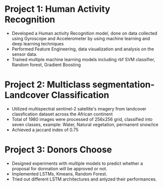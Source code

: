 
# Project 1: Human Activity Recognition
* Developed a Human activity Recognition model, done on data collected using Gyroscope and Accelerometer by using machine learning and deep learning techniques
* Performed Feature Engineering, data visualization and analysis on the sensor data.
* Trained multiple machine learning models including rbf SVM classifier, Random forest, Gradient Boosting
  
# Project 2: Multiclass segmentation- Landcover Classification
* Utilized multispectral sentinel-2 satellite's imagery from landcover classfication dataset across the African continent
* Total of 1980 images were processed of 256x256 grid, classified into seven classes, example: Water, Natural vegetation, permanent snow/ice
* Achieved a jaccard index of 0.75

# Project 3: Donors Choose
* Designed experiments with multiple models to predict whether a proposal for donnation will be approved or not.
* Implemented LSTMs, Kmeans, Random Forest.
* Tried out different LSTM architectures and anlyzed their performances.
